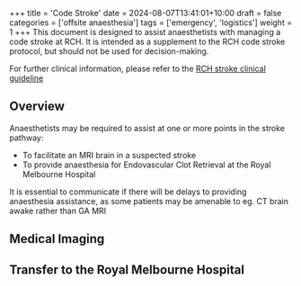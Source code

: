 +++
title = 'Code Stroke'
date = 2024-08-07T13:41:01+10:00
draft = false
categories = ['offsite anaesthesia']
tags = ['emergency', 'logistics']
weight = 1
+++
This document is designed to assist anaesthetists with managing a code stroke at RCH. It is intended as a supplement to the RCH code stroke protocol, but should not be used for decision-making.

For further clinical information, please refer to the [RCH stroke clinical guideline](https://www.rch.org.au/clinicalguide/guideline_index/stroke/)

## Overview
Anaesthetists may be required to assist at one or more points in the stroke pathway:
- To facilitate an MRI brain in a suspected stroke
- To provide anaesthesia for Endovascular Clot Retrieval at the Royal Melbourne Hospital

It is essential to communicate if there will be delays to providing anaesthesia assistance, as some patients may be amenable to eg. CT brain awake rather than GA MRI

## Medical Imaging

## Transfer to the Royal Melbourne Hospital